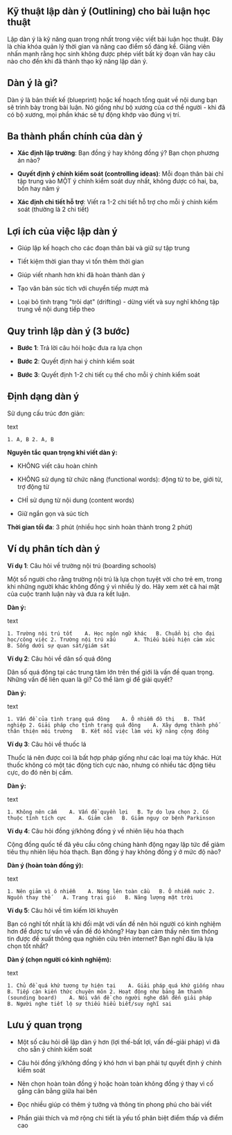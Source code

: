 ## Kỹ thuật lập dàn ý (Outlining) cho bài luận học thuật

Lập dàn ý là kỹ năng quan trọng nhất trong việc viết bài luận học thuật. Đây là chìa khóa quản lý thời gian và nâng cao điểm số đáng kể. Giảng viên nhấn mạnh rằng học sinh không được phép viết bất kỳ đoạn văn hay câu nào cho đến khi đã thành thạo kỹ năng lập dàn ý.

## Dàn ý là gì?

Dàn ý là bản thiết kế (blueprint) hoặc kế hoạch tổng quát về nội dung bạn sẽ trình bày trong bài luận. Nó giống như bộ xương của cơ thể người - khi đã có bộ xương, mọi phần khác sẽ tự động khớp vào đúng vị trí.

## Ba thành phần chính của dàn ý

- **Xác định lập trường**: Bạn đồng ý hay không đồng ý? Bạn chọn phương án nào?
    
- **Quyết định ý chính kiểm soát (controlling ideas)**: Mỗi đoạn thân bài chỉ tập trung vào MỘT ý chính kiểm soát duy nhất, không được có hai, ba, bốn hay năm ý
    
- **Xác định chi tiết hỗ trợ**: Viết ra 1-2 chi tiết hỗ trợ cho mỗi ý chính kiểm soát (thường là 2 chi tiết)
    

## Lợi ích của việc lập dàn ý

- Giúp lập kế hoạch cho các đoạn thân bài và giữ sự tập trung
    
- Tiết kiệm thời gian thay vì tốn thêm thời gian
    
- Giúp viết nhanh hơn khi đã hoàn thành dàn ý
    
- Tạo văn bản súc tích với chuyển tiếp mượt mà
    
- Loại bỏ tình trạng "trôi dạt" (drifting) - dừng viết và suy nghĩ không tập trung về nội dung tiếp theo
    

## Quy trình lập dàn ý (3 bước)

- **Bước 1**: Trả lời câu hỏi hoặc đưa ra lựa chọn
    
- **Bước 2**: Quyết định hai ý chính kiểm soát
    
- **Bước 3**: Quyết định 1-2 chi tiết cụ thể cho mỗi ý chính kiểm soát
    

## Định dạng dàn ý

Sử dụng cấu trúc đơn giản:

text

`1. A, B 2. A, B`

**Nguyên tắc quan trọng khi viết dàn ý:**

- KHÔNG viết câu hoàn chỉnh
    
- KHÔNG sử dụng từ chức năng (functional words): động từ to be, giới từ, trợ động từ
    
- CHỈ sử dụng từ nội dung (content words)
    
- Giữ ngắn gọn và súc tích
    

**Thời gian tối đa**: 3 phút (nhiều học sinh hoàn thành trong 2 phút)

## Ví dụ phân tích dàn ý

**Ví dụ 1**: Câu hỏi về trường nội trú (boarding schools)

Một số người cho rằng trường nội trú là lựa chọn tuyệt vời cho trẻ em, trong khi những người khác không đồng ý vì nhiều lý do. Hãy xem xét cả hai mặt của cuộc tranh luận này và đưa ra kết luận.

**Dàn ý:**

text

`1. Trường nội trú tốt    A. Học ngôn ngữ khác   B. Chuẩn bị cho đại học/công việc 2. Trường nội trú xấu      A. Thiếu biểu hiện cảm xúc   B. Sống dưới sự quan sát/giám sát`

**Ví dụ 2**: Câu hỏi về dân số quá đông

Dân số quá đông tại các trung tâm lớn trên thế giới là vấn đề quan trọng. Những vấn đề liên quan là gì? Có thể làm gì để giải quyết?

**Dàn ý:**

text

`1. Vấn đề của tình trạng quá đông    A. Ô nhiễm đô thị   B. Thất nghiệp 2. Giải pháp cho tình trạng quá đông    A. Xây dựng thành phố thân thiện môi trường   B. Kết nối việc làm với kỹ năng cộng đồng`

**Ví dụ 3**: Câu hỏi về thuốc lá

Thuốc lá nên được coi là bất hợp pháp giống như các loại ma túy khác. Hút thuốc không có một tác động tích cực nào, nhưng có nhiều tác động tiêu cực, do đó nên bị cấm.

**Dàn ý:**

text

`1. Không nên cấm    A. Vấn đề quyền lợi   B. Tự do lựa chọn 2. Có thuộc tính tích cực    A. Giảm cân   B. Giảm nguy cơ bệnh Parkinson`

**Ví dụ 4**: Câu hỏi đồng ý/không đồng ý về nhiên liệu hóa thạch

Cộng đồng quốc tế đã yêu cầu công chúng hành động ngay lập tức để giảm tiêu thụ nhiên liệu hóa thạch. Bạn đồng ý hay không đồng ý ở mức độ nào?

**Dàn ý (hoàn toàn đồng ý):**

text

`1. Nên giảm vì ô nhiễm    A. Nóng lên toàn cầu   B. Ô nhiễm nước 2. Nguồn thay thế    A. Trang trại gió   B. Năng lượng mặt trời`

**Ví dụ 5**: Câu hỏi về tìm kiếm lời khuyên

Bạn có nghĩ tốt nhất là khi đối mặt với vấn đề nên hỏi người có kinh nghiệm hơn để được tư vấn về vấn đề đó không? Hay bạn cảm thấy nên tìm thông tin được đề xuất thông qua nghiên cứu trên internet? Bạn nghĩ đâu là lựa chọn tốt nhất?

**Dàn ý (chọn người có kinh nghiệm):**

text

`1. Chủ đề quá khứ tương tự hiện tại    A. Giải pháp quá khứ giống nhau   B. Tiếp cận kiến thức chuyên môn 2. Hoạt động như bảng âm thanh (sounding board)    A. Nói vấn đề cho người nghe dẫn đến giải pháp   B. Người nghe tiết lộ sự thiếu hiểu biết/suy nghĩ sai`

## Lưu ý quan trọng

- Một số câu hỏi dễ lập dàn ý hơn (lợi thế-bất lợi, vấn đề-giải pháp) vì đã cho sẵn ý chính kiểm soát
    
- Câu hỏi đồng ý/không đồng ý khó hơn vì bạn phải tự quyết định ý chính kiểm soát
    
- Nên chọn hoàn toàn đồng ý hoặc hoàn toàn không đồng ý thay vì cố gắng cân bằng giữa hai bên
    
- Đọc nhiều giúp có thêm ý tưởng và thông tin phong phú cho bài viết
    
- Phần giải thích và mở rộng chi tiết là yếu tố phân biệt điểm thấp và điểm cao
